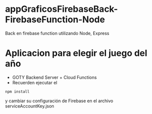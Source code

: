 # appGraficosFirebaseBack-FirebaseFunction-Node
Back en firebase function utilizando Node, Express

# Aplicacion para elegir el juego del año 

- GOTY Backend Server + Cloud Functions
- Recuerden ejecutar el 

````
npm install

````

y cambiar su configuración de Firebase en el archivo serviceAccountKey.json
